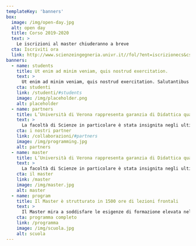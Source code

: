 ```yaml
---
templateKey: 'banners'
box:
  image: /img/open-day.jpg
  alt: open day
  title: Corso 2019-2020
  text: >
    Le iscrizioni al master chiuderanno a breve
  cta: Iscriviti ora
  link: http://www.scienzeingegneria.univr.it//fol/?ent=iscrizionecs&cs=406&aa=2019%2F2020&lang=it
banners:
  - name: students
    title: Ut enim ad minim veniam, quis nostrud exercitation.
    text: >
      Ut enim ad minim veniam, quis nostrud exercitation. Salutantibus vitae elit libero, a pharetra augue. Curabitur blandit tempus ardua ridiculus sed magna. Praeterea iter est quasdam res quas ex communi.
    cta: studenti
    link: /studenti/#students
    image: /img/placeholder.png
    alt: placeholder
  - name: partners
    title: L’Università di Verona rappresenta garanzia di Didattica qualificata, Strutture e Ricerca.
    text: >
      La facoltà di Scienze in particolare è stata insignita negli ultimi anni di numerosi riconoscimenti per qualità di insegnamenti e ricerca. E’ presente tra gli altri un indirizzo ad orientamento multimediale nell’ambito della laurea magistrale in Ingegneria e scienze informatiche.
    cta: i nostri partner
    link: /collaborazioni/#partners
    image: /img/programming.jpg
    alt: partners
  - name: master
    title: L’Università di Verona rappresenta garanzia di Didattica qualificata, Strutture e Ricerca.
    text: >
      La facoltà di Scienze in particolare è stata insignita negli ultimi anni di numerosi riconoscimenti per qualità di insegnamenti e ricerca. E’ presente tra gli altri un indirizzo ad orientamento multimediale nell’ambito della laurea magistrale in Ingegneria e scienze informatiche.
    cta: il master
    link: /master
    image: /img/master.jpg
    alt: master
  - name: program
    title: Il Master è strutturato in 1500 ore di lezioni frontali
    text: >
      Il Master mira a soddisfare le esigenze di formazione elevata nell’ambito dello sviluppo di applicazioni videoludiche.
    cta: programma completo
    link: /programma
    image: /img/scuola.jpg
    alt: scuola
---
```

